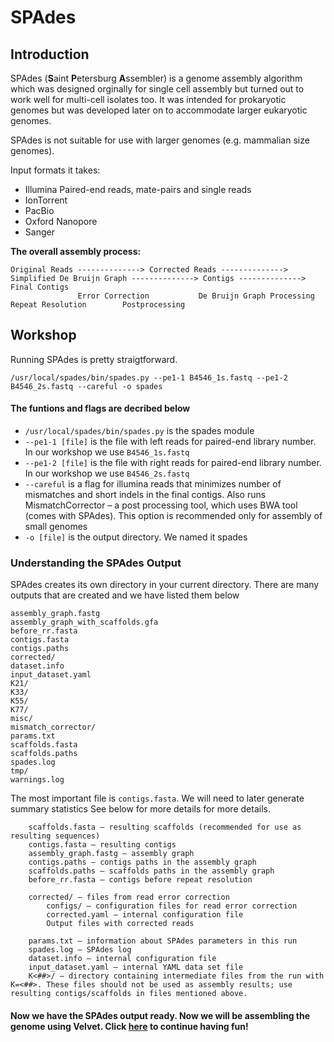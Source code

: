 # SPAdes

## Introduction
SPAdes (**S**aint **P**etersburg **A**ssembler) is a genome assembly algorithm which was designed orginally for single cell assembly but turned out to work well for multi-cell isolates too. It was intended for prokaryotic genomes but was developed later on to accommodate larger eukaryotic genomes.

SPAdes is not suitable for use with larger genomes (e.g. mammalian size genomes).

Input formats it takes: 
- Illumina Paired-end reads, mate-pairs and single reads 
- IonTorrent
- PacBio
- Oxford Nanopore
- Sanger

**The overall assembly process:**

```
Original Reads --------------> Corrected Reads --------------> Simplified De Bruijn Graph --------------> Contigs --------------> Final Contigs
               Error Correction           De Bruijn Graph Processing                     Repeat Resolution        Postprocessing
```

## Workshop

Running SPAdes is pretty straigtforward.
```
/usr/local/spades/bin/spades.py --pe1-1 B4546_1s.fastq --pe1-2 B4546_2s.fastq --careful -o spades
```
#### The funtions and flags are decribed below
- ```/usr/local/spades/bin/spades.py``` is the spades module
- ```--pe1-1 [file]``` is the file with left reads for paired-end library number. In our workshop we use ```B4546_1s.fastq```
- ```--pe1-2 [file]``` is the file with right reads for paired-end library number. In our workshop we use ```B4546_2s.fastq```
- ```--careful``` is a flag for illumina reads that minimizes number of mismatches and short indels in the final contigs. Also runs MismatchCorrector – a post processing tool, which uses BWA tool (comes with SPAdes). This option is recommended only for assembly of small genomes
- ```-o [file]``` is the output directory. We named it spades

### Understanding the SPAdes Output
SPAdes creates its own directory in your current directory. There are many outputs that are created and we have listed them below
```
assembly_graph.fastg
assembly_graph_with_scaffolds.gfa
before_rr.fasta
contigs.fasta
contigs.paths
corrected/
dataset.info
input_dataset.yaml
K21/
K33/
K55/
K77/
misc/
mismatch_corrector/
params.txt
scaffolds.fasta
scaffolds.paths
spades.log
tmp/
warnings.log
```
The most important file is ```contigs.fasta```. We will need to later generate summary statistics
See below for more details for more details.
```
    scaffolds.fasta – resulting scaffolds (recommended for use as resulting sequences)
    contigs.fasta – resulting contigs
    assembly_graph.fastg – assembly graph
    contigs.paths – contigs paths in the assembly graph
    scaffolds.paths – scaffolds paths in the assembly graph
    before_rr.fasta – contigs before repeat resolution

    corrected/ – files from read error correction
        configs/ – configuration files for read error correction
        corrected.yaml – internal configuration file
        Output files with corrected reads

    params.txt – information about SPAdes parameters in this run
    spades.log – SPAdes log
    dataset.info – internal configuration file
    input_dataset.yaml – internal YAML data set file
    K<##>/ – directory containing intermediate files from the run with K=<##>. These files should not be used as assembly results; use resulting contigs/scaffolds in files mentioned above.
```

#### Now we have the SPAdes output ready. Now we will be assembling the genome using Velvet. Click [here](https://github.com/GregK10/722Workshop_Velvet.SPAdes_YY.MY.GK/blob/main/3_Velvet.md) to continue having fun!


